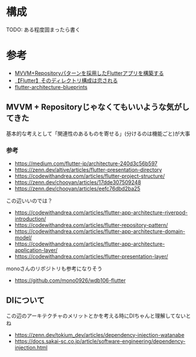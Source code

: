 # 構成
TODO: ある程度固まったら書く

# 参考
- [MVVM+Repositoryパターンを採用したFlutterアプリを構築する](https://zenn.dev/alesion/articles/ab2df82a3809b7)
- [【Flutter】そのディレクトリ構成は恋される](https://zenn.dev/web_tips/articles/530d02aaf90400)
- [flutter-architecture-blueprints](https://github.com/wasabeef/flutter-architecture-blueprints)

## MVVM + Repositoryじゃなくてもいいような気がしてきた
基本的な考えとして「関連性のあるものを寄せる」(分けるのは機能ごと)が大事
### 参考
- https://medium.com/flutter-jp/architecture-240d3c56b597
- https://zenn.dev/altive/articles/flutter-presentation-directory
- https://codewithandrea.com/articles/flutter-project-structure/
- https://zenn.dev/chooyan/articles/17dde307509248
- https://zenn.dev/chooyan/articles/eefc76dbd2ba25

この辺いいのでは？
- https://codewithandrea.com/articles/flutter-app-architecture-riverpod-introduction/
- https://codewithandrea.com/articles/flutter-repository-pattern/
- https://codewithandrea.com/articles/flutter-app-architecture-domain-model/
- https://codewithandrea.com/articles/flutter-app-architecture-application-layer/
- https://codewithandrea.com/articles/flutter-presentation-layer/

monoさんのリポジトリも参考になりそう
- https://github.com/mono0926/wdb106-flutter

## DIについて
この辺のアーキテクチャのメリットとかを考える時にDIちゃんと理解してないとね
- https://zenn.dev/tokium_dev/articles/dependency-injection-watanabe
- https://docs.sakai-sc.co.jp/article/software-engineering/dependency-injection.html